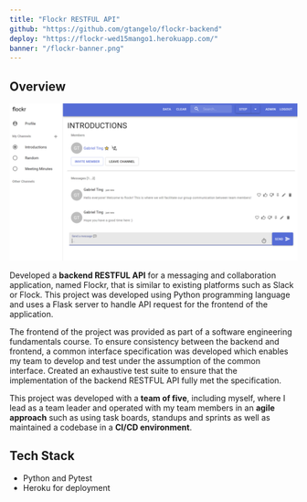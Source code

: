 ```yaml
---
title: "Flockr RESTFUL API"
github: "https://github.com/gtangelo/flockr-backend"
deploy: "https://flockr-wed15mango1.herokuapp.com/"
banner: "/flockr-banner.png"
---
```

## Overview
![Flockr](../assets/flockr.png)

Developed a **backend RESTFUL API** for a messaging and collaboration application, named Flockr, that is similar to existing platforms such as Slack or Flock. This project was developed using Python programming language and uses a Flask server to handle API request for the frontend of the application. 

The frontend of the project was provided as part of a software engineering fundamentals course. To ensure consistency between the backend and frontend, a common interface specification was developed which enables my team to develop and test under the assumption of the common interface. Created an exhaustive test suite to ensure that the implementation of the backend RESTFUL API fully met the specification.

This project was developed with a **team of five**, including myself, where I lead as a team leader and operated with my team members in an **agile approach** such as using task boards, standups and sprints as well as maintained a codebase in a **CI/CD environment**.

## Tech Stack
- Python and Pytest
- Heroku for deployment